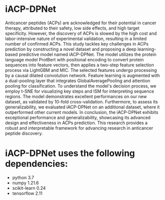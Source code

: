 # iACP-DPNet
Anticancer peptides (ACPs) are acknowledged for their potential in cancer therapy, attributed to their safety, low side effects, and high target specificity. However, the discovery of ACPs is slowed by the high cost and labor-intensive nature of experimental validation, resulting in a limited number of confirmed ACPs. This study tackles key challenges in ACPs prediction by constructing a novel dataset and proposing a deep learning-based predictive model named iACP-DPNet. The model utilizes the protein language model ProtBert with positional encoding to convert protein sequences into feature vectors, then applies a two-step feature selection process via LightGBM and MIC. The selected features undergo processing by a causal dilated convolution network. Feature learning is augmented with a dual-pooling layer that integrates GlobalAveragePooling and attention pooling for classification. To understand the model's decision process, we employ t-SNE for visualizing key steps and ISM for interpreting sequence regions. The model demonstrates excellent performances on our new dataset, as validated by 10-fold cross-validation. Furthermore, to assess its generalizability, we evaluated iACP-DPNet on an additional dataset, where it outperformed other current models. In conclusion, the iACP-DPNet exhibits exceptional performance and generalizability, showcasing its advanced design and effectiveness in ACPs prediction. This research provides a robust and interpretable framework for advancing research in anticancer peptide discovery. 
# iACP-DPNet uses the following dependencies:
- python 3.7 
- numpy 1.21.6
- scikit-learn 0.24
- tensorflow 2.11
